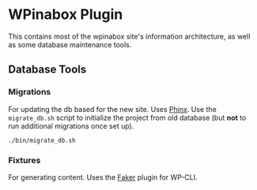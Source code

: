 WPinabox Plugin
============
This contains most of the wpinabox site's information architecture, as well as some database maintenance tools.

Database Tools
--------------------

### Migrations

For updating the db based for the new site. Uses [Phinx](https://github.com/robmorgan/phinx). Use the `migrate_db.sh` script to initialize the project from old database (but **not** to run additional migrations once set up).

```
./bin/migrate_db.sh
```

### Fixtures

For generating content. Uses the [Faker](https://github.com/trendwerk/faker) plugin for WP-CLI.